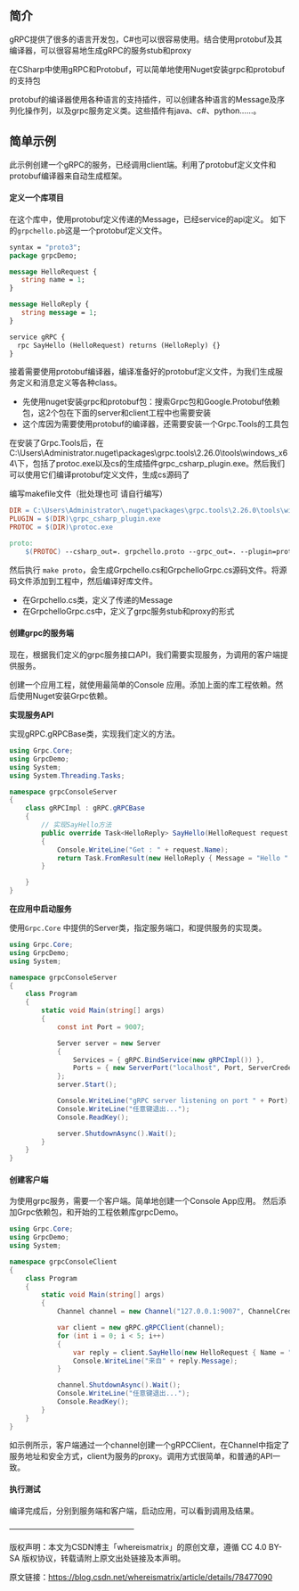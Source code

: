 ## 简介

gRPC提供了很多的语言开发包，C#也可以很容易使用。结合使用protobuf及其编译器，可以很容易地生成gRPC的服务stub和proxy

在CSharp中使用gRPC和Protobuf，可以简单地使用Nuget安装grpc和protobuf的支持包

protobuf的编译器使用各种语言的支持插件，可以创建各种语言的Message及序列化操作列，以及grpc服务定义类。这些插件有java、c#、python……。

## 简单示例

此示例创建一个gRPC的服务，已经调用client端。利用了protobuf定义文件和protobuf编译器来自动生成框架。

#### 定义一个库项目

在这个库中，使用protobuf定义传递的Message，已经service的api定义。
如下的`grpchello.pb`这是一个protobuf定义文件。

```protobuf
syntax = "proto3";
package grpcDemo;

message HelloRequest {
   string name = 1;
}

message HelloReply {
   string message = 1;
}

service gRPC {
  rpc SayHello (HelloRequest) returns (HelloReply) {}
}
```

接着需要使用protobuf编译器，编译准备好的protobuf定义文件，为我们生成服务定义和消息定义等各种class。

- 先使用nuget安装grpc和protobuf包：搜索Grpc包和Google.Protobuf依赖包，这2个包在下面的server和client工程中也需要安装
- 这个库因为需要使用protobuf的编译器，还需要安装一个Grpc.Tools的工具包

在安装了Grpc.Tools后，在C:\Users\Administrator\.nuget\packages\grpc.tools\2.26.0\tools\windows_x64\下，包括了protoc.exe以及cs的生成插件grpc_csharp_plugin.exe。然后我们可以使用它们编译protobuf定义文件，生成cs源码了

编写makefile文件（批处理也可 请自行编写）

```makefile
DIR = C:\Users\Administrator\.nuget\packages\grpc.tools\2.26.0\tools\windows_x64
PLUGIN = $(DIR)\grpc_csharp_plugin.exe
PROTOC = $(DIR)\protoc.exe

proto:
	$(PROTOC) --csharp_out=. grpchello.proto --grpc_out=. --plugin=protoc-gen-grpc=$(PLUGIN)
```

然后执行 `make proto`，会生成Grpchello.cs和GrpchelloGrpc.cs源码文件。将源码文件添加到工程中，然后编译好库文件。

- 在Grpchello.cs类，定义了传递的Message
- 在GrpchelloGrpc.cs中，定义了grpc服务stub和proxy的形式

#### 创建grpc的服务端

现在，根据我们定义的grpc服务接口API，我们需要实现服务，为调用的客户端提供服务。

创建一个应用工程，就使用最简单的Console 应用。添加上面的库工程依赖。然后使用Nuget安装Grpc依赖。

**实现服务API**

实现gRPC.gRPCBase类，实现我们定义的方法。

```c#
using Grpc.Core;
using GrpcDemo;
using System;
using System.Threading.Tasks;

namespace grpcConsoleServer
{
    class gRPCImpl : gRPC.gRPCBase
    {
        // 实现SayHello方法
        public override Task<HelloReply> SayHello(HelloRequest request, ServerCallContext context)
        {
            Console.WriteLine("Get : " + request.Name);
            return Task.FromResult(new HelloReply { Message = "Hello " + request.Name });
        }

    }
}
```

**在应用中启动服务**

使用`Grpc.Core` 中提供的Server类，指定服务端口，和提供服务的实现类。

```c#
using Grpc.Core;
using GrpcDemo;
using System;

namespace grpcConsoleServer
{
    class Program
    {
        static void Main(string[] args)
        {
            const int Port = 9007;

            Server server = new Server
            {
                Services = { gRPC.BindService(new gRPCImpl()) },
                Ports = { new ServerPort("localhost", Port, ServerCredentials.Insecure) }
            };
            server.Start();

            Console.WriteLine("gRPC server listening on port " + Port);
            Console.WriteLine("任意键退出...");
            Console.ReadKey();

            server.ShutdownAsync().Wait();
        }
    }
}
```
#### 创建客户端

为使用grpc服务，需要一个客户端。简单地创建一个Console App应用。
然后添加Grpc依赖包，和开始的工程依赖库grpcDemo。

```c#
using Grpc.Core;
using GrpcDemo;
using System;

namespace grpcConsoleClient
{
    class Program
    {
        static void Main(string[] args)
        {
            Channel channel = new Channel("127.0.0.1:9007", ChannelCredentials.Insecure);

            var client = new gRPC.gRPCClient(channel);
            for (int i = 0; i < 5; i++)
            {
                var reply = client.SayHello(new HelloRequest { Name = " -- client " + i });
                Console.WriteLine("来自" + reply.Message);
            }

            channel.ShutdownAsync().Wait();
            Console.WriteLine("任意键退出...");
            Console.ReadKey();
        }
    }
}
```

如示例所示，客户端通过一个channel创建一个gRPCClient，在Channel中指定了服务地址和安全方式，client为服务的proxy。调用方式很简单，和普通的API一致。

#### 执行测试

编译完成后，分别到服务端和客户端，启动应用，可以看到调用及结果。

————————————————

版权声明：本文为CSDN博主「whereismatrix」的原创文章，遵循 CC 4.0 BY-SA 版权协议，转载请附上原文出处链接及本声明。

原文链接：https://blog.csdn.net/whereismatrix/article/details/78477090